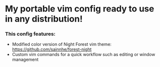 # My portable vim config ready to use in any distribution!

### This config features:

- Modified color version of Night Forest vim theme: https://github.com/sainnhe/forest-night
- Custom vim commands for a quick workflow such as editing or window management
